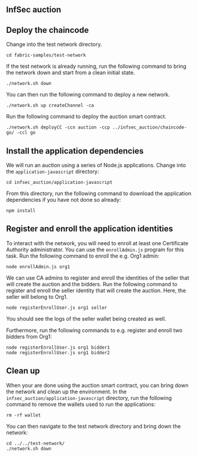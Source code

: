 ## InfSec auction

## Deploy the chaincode

Change into the test network directory.
```
cd fabric-samples/test-network
```

If the test network is already running, run the following command to bring the network down and start from a clean initial state.
```
./network.sh down
```

You can then run the following command to deploy a new network.
```
./network.sh up createChannel -ca
```

Run the following command to deploy the auction smart contract.
```
./network.sh deployCC -ccn auction -ccp ../infsec_auction/chaincode-go/ -ccl go
```


## Install the application dependencies

We will run an auction using a series of Node.js applications. Change into the `application-javascript` directory:
```
cd infsec_auction/application-javascript
```

From this directory, run the following command to download the application dependencies if you have not done so already:
```
npm install
```

## Register and enroll the application identities

To interact with the network, you will need to enroll at least one Certificate Authority administrator. You can use the `enrollAdmin.js` program for this task. Run the following command to enroll the e.g. Org1 admin:
```
node enrollAdmin.js org1
```

We can use CA admins to register and enroll the identities of the seller that will create the auction and the bidders. Run the following command to register and enroll the seller identity that will create the auction. Here, the seller will belong to Org1.
```
node registerEnrollUser.js org1 seller
```
You should see the logs of the seller wallet being created as well. 

Furthermore, run the following commands to e.g. register and enroll two bidders from Org1:
```
node registerEnrollUser.js org1 bidder1
node registerEnrollUser.js org1 bidder2
```

## Clean up

When your are done using the auction smart contract, you can bring down the network and clean up the environment. In the `infsec_auction/application-javascript` directory, run the following command to remove the wallets used to run the applications:
```
rm -rf wallet
```

You can then navigate to the test network directory and bring down the network:
````
cd ../../test-network/
./network.sh down
````
